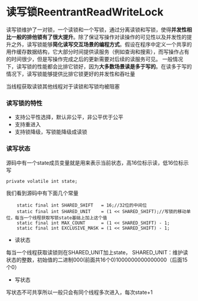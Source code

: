 # 读写锁ReentrantReadWriteLock

读写锁维护了一对锁，一个读锁和一个写锁，通过分离读锁和写锁，使得**并发性相比一般的排他锁有了很大提升**。除了保证写操作对读操作的可见性以及并发性的提升之外，读写锁能够**简化读写交互场景的编程方式**。假设在程序中定义一个共享的用作缓存数据结构，它大部分时间提供读服务（例如查询和搜索），而写操作占有的时间很少，但是写操作完成之后的更新需要对后续的读服务可见。
一般情况下，读写锁的性能都会比排它锁好，因为**大多数场景读是多于写的**。在读多于写的情况下，读写锁能够提供比排它锁更好的并发性和吞吐量

当线程获取读锁其他线程对于读锁和写锁均被阻塞

### 读写锁的特性

* 支持公平性选择，默认非公平，非公平优于公平
* 支持重进入
* 支持锁降级，写锁能降级成读锁

### 读写状态
源码中有一个state成员变量就是用来表示当前状态，高16位标示读，低16位标示写

    private volatile int state;

我们看到源码中有下面几个常量

        static final int SHARED_SHIFT   = 16;//32位的中间位
        static final int SHARED_UNIT    = (1 << SHARED_SHIFT);//写锁的移动单位，每当一个线程获取写锁state基础上加上这个值
        static final int MAX_COUNT      = (1 << SHARED_SHIFT) - 1;
        static final int EXCLUSIVE_MASK = (1 << SHARED_SHIFT) - 1;



* 读状态

每当一个线程获取读锁则在SHARED_UNIT加上state，
SHARED_UNIT：维护读状态的整数，初始值的二进制000(前面共16个0)1000000000000000（后面15个0）

* 写状态

写状态不可共享所以一般只会有同个线程多次进入，每次state+1


